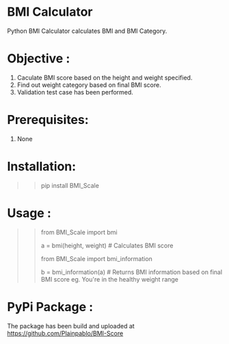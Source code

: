 # BMI Calculator
Python BMI Calculator calculates BMI and BMI Category.


# Objective :
1. Caculate BMI score based on the height and weight specified.
2. Find out weight category based on final BMI score.
3. Validation test case has been performed.

# Prerequisites:
1. None

# Installation:
>> pip install BMI_Scale

# Usage :

>> from BMI_Scale import bmi
>> 
>> a = bmi(height, weight)    # Calculates BMI score
>> 
>> from BMI_Scale import bmi_information
>> 
>> b = bmi_information(a)      # Returns BMI information based on final BMI score eg. You're in the healthy weight range

# PyPi Package :
The package has been build and uploaded at https://github.com/Plainpablo/BMI-Score